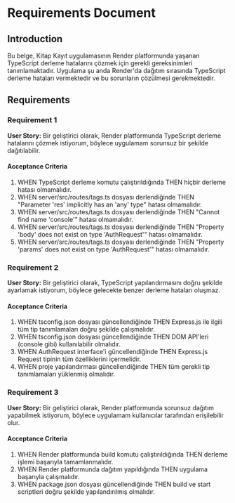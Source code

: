 # Requirements Document

## Introduction

Bu belge, Kitap Kayıt uygulamasının Render platformunda yaşanan TypeScript derleme hatalarını çözmek için gerekli gereksinimleri tanımlamaktadır. Uygulama şu anda Render'da dağıtım sırasında TypeScript derleme hataları vermektedir ve bu sorunların çözülmesi gerekmektedir.

## Requirements

### Requirement 1

**User Story:** Bir geliştirici olarak, Render platformunda TypeScript derleme hatalarını çözmek istiyorum, böylece uygulamam sorunsuz bir şekilde dağıtılabilir.

#### Acceptance Criteria

1. WHEN TypeScript derleme komutu çalıştırıldığında THEN hiçbir derleme hatası olmamalıdır.
2. WHEN server/src/routes/tags.ts dosyası derlendiğinde THEN "Parameter 'res' implicitly has an 'any' type" hatası olmamalıdır.
3. WHEN server/src/routes/tags.ts dosyası derlendiğinde THEN "Cannot find name 'console'" hatası olmamalıdır.
4. WHEN server/src/routes/tags.ts dosyası derlendiğinde THEN "Property 'body' does not exist on type 'AuthRequest'" hatası olmamalıdır.
5. WHEN server/src/routes/tags.ts dosyası derlendiğinde THEN "Property 'params' does not exist on type 'AuthRequest'" hatası olmamalıdır.

### Requirement 2

**User Story:** Bir geliştirici olarak, TypeScript yapılandırmasını doğru şekilde ayarlamak istiyorum, böylece gelecekte benzer derleme hataları oluşmaz.

#### Acceptance Criteria

1. WHEN tsconfig.json dosyası güncellendiğinde THEN Express.js ile ilgili tüm tip tanımlamaları doğru şekilde çalışmalıdır.
2. WHEN tsconfig.json dosyası güncellendiğinde THEN DOM API'leri (console gibi) kullanılabilir olmalıdır.
3. WHEN AuthRequest interface'i güncellendiğinde THEN Express.js Request tipinin tüm özelliklerini içermelidir.
4. WHEN proje yapılandırması güncellendiğinde THEN tüm gerekli tip tanımlamaları yüklenmiş olmalıdır.

### Requirement 3

**User Story:** Bir geliştirici olarak, Render platformunda sorunsuz dağıtım yapabilmek istiyorum, böylece uygulamam kullanıcılar tarafından erişilebilir olur.

#### Acceptance Criteria

1. WHEN Render platformunda build komutu çalıştırıldığında THEN derleme işlemi başarıyla tamamlanmalıdır.
2. WHEN Render platformunda dağıtım yapıldığında THEN uygulama başarıyla çalışmalıdır.
3. WHEN package.json dosyası güncellendiğinde THEN build ve start scriptleri doğru şekilde yapılandırılmış olmalıdır.